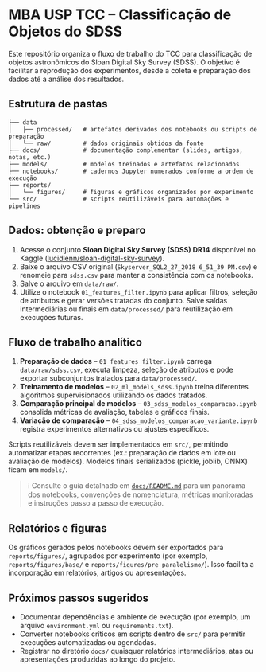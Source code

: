 # MBA USP TCC – Classificação de Objetos do SDSS

Este repositório organiza o fluxo de trabalho do TCC para classificação de objetos astronômicos do Sloan Digital Sky Survey (SDSS). O objetivo é facilitar a reprodução dos experimentos, desde a coleta e preparação dos dados até a análise dos resultados.

## Estrutura de pastas

```
├── data
│   ├── processed/   # artefatos derivados dos notebooks ou scripts de preparação
│   └── raw/         # dados originais obtidos da fonte
├── docs/            # documentação complementar (slides, artigos, notas, etc.)
├── models/          # modelos treinados e artefatos relacionados
├── notebooks/       # cadernos Jupyter numerados conforme a ordem de execução
├── reports/
│   └── figures/     # figuras e gráficos organizados por experimento
└── src/             # scripts reutilizáveis para automações e pipelines
```

## Dados: obtenção e preparo
1. Acesse o conjunto **Sloan Digital Sky Survey (SDSS) DR14** disponível no Kaggle ([lucidlenn/sloan-digital-sky-survey](https://www.kaggle.com/datasets/lucidlenn/sloan-digital-sky-survey)).
2. Baixe o arquivo CSV original (`Skyserver_SQL2_27_2018 6_51_39 PM.csv`) e renomeie para `sdss.csv` para manter a consistência com os notebooks.
3. Salve o arquivo em `data/raw/`.
4. Utilize o notebook `01_features_filter.ipynb` para aplicar filtros, seleção de atributos e gerar versões tratadas do conjunto. Salve saídas intermediárias ou finais em `data/processed/` para reutilização em execuções futuras.

## Fluxo de trabalho analítico
1. **Preparação de dados** – `01_features_filter.ipynb` carrega `data/raw/sdss.csv`, executa limpeza, seleção de atributos e pode exportar subconjuntos tratados para `data/processed/`.
2. **Treinamento de modelos** – `02_ml_models_sdss.ipynb` treina diferentes algoritmos supervisionados utilizando os dados tratados.
3. **Comparação principal de modelos** – `03_sdss_modelos_comparacao.ipynb` consolida métricas de avaliação, tabelas e gráficos finais.
4. **Variação de comparação** – `04_sdss_modelos_comparacao_variante.ipynb` registra experimentos alternativos ou ajustes específicos.

Scripts reutilizáveis devem ser implementados em `src/`, permitindo automatizar etapas recorrentes (ex.: preparação de dados em lote ou avaliação de modelos). Modelos finais serializados (pickle, joblib, ONNX) ficam em `models/`.

> ℹ️ Consulte o guia detalhado em [`docs/README.md`](docs/README.md) para um panorama dos notebooks, convenções de nomenclatura, métricas monitoradas e instruções passo a passo de execução.

## Relatórios e figuras
Os gráficos gerados pelos notebooks devem ser exportados para `reports/figures/`, agrupados por experimento (por exemplo, `reports/figures/base/` e `reports/figures/pre_paralelismo/`). Isso facilita a incorporação em relatórios, artigos ou apresentações.

## Próximos passos sugeridos
- Documentar dependências e ambiente de execução (por exemplo, um arquivo `environment.yml` ou `requirements.txt`).
- Converter notebooks críticos em scripts dentro de `src/` para permitir execuções automatizadas ou agendadas.
- Registrar no diretório `docs/` quaisquer relatórios intermediários, atas ou apresentações produzidas ao longo do projeto.
